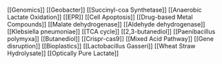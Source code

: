 [[Genomics]]
[[Geobacter]]
[[Succinyl-coa Synthetase]]
[[Anaerobic Lactate Oxidation]]
[[EPR]]
[[Cell Apoptosis]]
[[Drug-based Metal Compounds]]
[[Malate dehydrogenase]]
[[Aldehyde dehydrogenase]]
[[Klebsiella pneumoniae]]
[[TCA cycle]]
[[2,3-butanediol]]
[[Paenibacillus polymyxa]]
[[Butanediol]]
[[Crispr-cas9]]
[[Mixed Acid Pathway]]
[[Gene disruption]]
[[Bioplastics]]
[[Lactobacillus Gasseri]]
[[Wheat Straw Hydrolysate]]
[[Optically Pure Lactate]]
